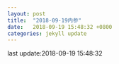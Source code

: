 ```yaml
---
layout: post
title:  "2018-09-19内参"
date:   2018-09-19 15:48:32 +0800
categories: jekyll update
---
```

last update:2018-09-19 15:48:32
